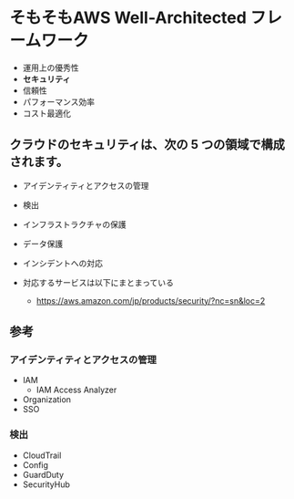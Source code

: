 # そもそもAWS Well-Architected フレームワーク
- 運用上の優秀性
- **セキュリティ**
- 信頼性
- パフォーマンス効率
- コスト最適化

## クラウドのセキュリティは、次の 5 つの領域で構成されます。
- アイデンティティとアクセスの管理
- 検出
- インフラストラクチャの保護
- データ保護
- インシデントへの対応

- 対応するサービスは以下にまとまっている
  - https://aws.amazon.com/jp/products/security/?nc=sn&loc=2

## 参考
### アイデンティティとアクセスの管理
- IAM
  - IAM Access Analyzer
- Organization
- SSO

### 検出
- CloudTrail
- Config
- GuardDuty
- SecurityHub

